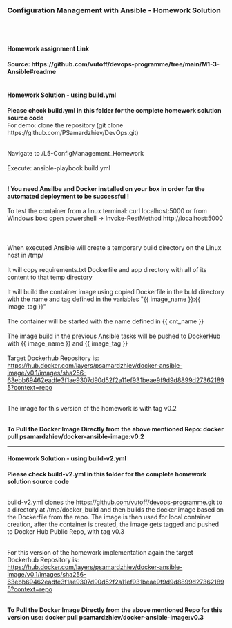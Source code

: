<h3> Configuration Management with Ansible - Homework Solution </h3>
<br>
</br>
<h4> Homework assignment Link <H4>
Source: https://github.com/vutoff/devops-programme/tree/main/M1-3-Ansible#readme
<br>
</br>
<h4> Homework Solution - using build.yml </h4>
<b> Please check build.yml in this folder for the complete homework solution source code </b>
<br> For demo: clone the repository (git clone https://github.com/PSamardzhiev/DevOps.git)</br>

<br> Navigate to <path>/L5-ConfigManagement_Homework </br>
<br> Execute: ansible-playbook build.yml </br>

<br><b> ! You need Ansilbe and Docker installed on your box in order for the automated deployment to be successful !</b></br>
<br>To test the container from a linux terminal: curl localhost:5000 or from Windows box: open powershell -> Invoke-RestMethod http://localhost:5000 </br>
<br>
</br>
<br>When executed Ansible will create a temporary build directory on the Linux host in /tmp/ </br>
<br>It will copy requirements.txt Dockerfile and app directory with all of its content to that temp directory </br>
<br>It will build the container image using copied Dockerfile in the buld directory with the name and tag defined in the variables 
"{{ image_name }}:{{ image_tag }}" </br>
<br> The container will be started with the name defined in {{ cnt_name }} </br>
<br> The image build in the previous Ansible tasks will be pushed to DockerHub with {{ image_name }} and {{ image_tag }} </br>
<br>Target Dockerhub Repository is: https://hub.docker.com/layers/psamardzhiev/docker-ansible-image/v0.1/images/sha256-63ebb69462eadfe3f1ae9307d90d52f2a11ef931beae9f9d9d8899d273621895?context=repo </br>

<br> The image for this version of the homework is with tag v0.2 </br>

<br><b> To Pull the Docker Image Directly from the above mentioned Repo: docker pull psamardzhiev/docker-ansible-image:v0.2 </b></br>
<hr></hr>


<h4><b>Homework Solution - using build-v2.yml</b></h4>
<b> Please check build-v2.yml in this folder for the complete homework solution source code </b>

<br>build-v2.yml clones the https://github.com/vutoff/devops-programme.git to a directory at /tmp/docker_build and then builds the docker image based on the Dockerfile from the repo. The image is then used for local container creation, after the container is created, the image gets tagged and pushed to Docker Hub Public Repo, with tag v0.3
</br>

<br>For this version of the homework implementation again the target Dockerhub Repository is: https://hub.docker.com/layers/psamardzhiev/docker-ansible-image/v0.1/images/sha256-63ebb69462eadfe3f1ae9307d90d52f2a11ef931beae9f9d9d8899d273621895?context=repo </br>

<br><b> To Pull the Docker Image Directly from the above mentioned Repo for this version use: docker pull psamardzhiev/docker-ansible-image:v0.3 </b></br>

